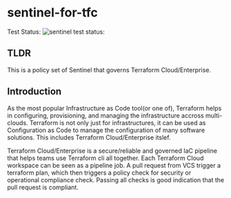 # sentinel-for-tfc

Test Status:
![sentinel test status:](https://github.com/ausmartway/sentinel-for-tfc/workflows/sentinel/badge.svg)

## TLDR

This is a policy set of Sentinel that governs Terraform Cloud/Enterprise.

## Introduction

As the most popular Infrastructure as Code tool(or one of), Terraform helps in configuring, provisioning, and managing the infrastructure accross multi-clouds. Terraform is not only just for infrastructures, it can be used as Configuration as Code to manage the configuration of many software solutions. This includes Terraform Cloud/Enterprise itslef.

Terraform Cloud/Enterprise is a secure/reliable and governed IaC pipeline that helps teams use Terraform cli all together. Each Terraform Cloud workspace can be seen as a pipeline job. A pull request from VCS trigger a terraform plan, which then triggers a policy check for security or operational compliance check. Passing all checks is good indication that the pull request is compliant.
